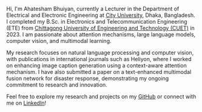 
Hi, I'm Ahatesham Bhuiyan, currently a Lecturer in the Department of Electrical and Electronic Engineering at [City University](https://www.cityuniversity.edu.bd/), Dhaka, Bangladesh. I completed my B.Sc. in Electronics and Telecommunication Engineering (ETE) from [Chittagong University of Engineering and Technology (CUET)](https://www.cuet.ac.bd/) in 2023. I am passionate about attention mechanisms, large language models, computer vision, and multimodal learning.

My research focuses on natural language processing and computer vision, with publications in international journals such as Heliyon, where I worked on enhancing image caption generation using a context-aware attention mechanism. I have also submitted a paper on a text-enhanced multimodal fusion network for disaster response, demonstrating my ongoing commitment to research and innovation.

Feel free to explore my research and projects on my [GitHub](https://github.com/ahatesham02) or connect with me on [LinkedIn](https://www.linkedin.com/in/ahatesham-bhuiyan-4b5927169/)!

